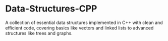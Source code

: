 # Data-Structures-CPP
A collection of essential data structures implemented in C++ with clean and efficient code, covering basics like vectors and linked lists to advanced structures like trees and graphs.
